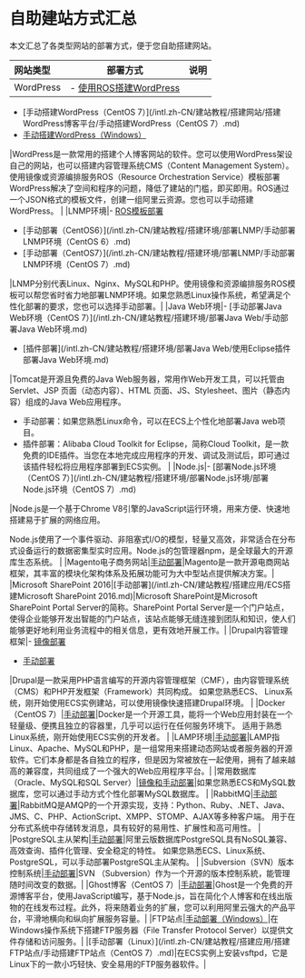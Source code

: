 # 自助建站方式汇总

本文汇总了各类型网站的部署方式，便于您自助搭建网站。

|网站类型|部署方式|说明|
|:---|----|:-|
|WordPress|-   [使用ROS搭建WordPress](/intl.zh-CN/建站教程/搭建网站/搭建WordPress博客平台/使用ROS搭建WordPress.md)
-   [手动搭建WordPress（CentOS 7）](/intl.zh-CN/建站教程/搭建网站/搭建WordPress博客平台/手动搭建WordPress（CentOS 7）.md)
-   [手动搭建WordPress（Windows）](/intl.zh-CN/建站教程/搭建网站/搭建WordPress博客平台/手动搭建WordPress（Windows）.md)

|WordPress是一款常用的搭建个人博客网站的软件。您可以使用WordPress架设自己的网站，也可以搭建内容管理系统CMS（Content Management System）。 使用镜像或资源编排服务ROS（Resource Orchestration Service）模板部署WordPress解决了空间和程序的问题，降低了建站的门槛，即买即用。ROS通过一个JSON格式的模板文件，创建一组阿里云资源。您也可以手动搭建WordPress。 |
|LNMP环境|-   [ROS模板部署](/intl.zh-CN/建站教程/搭建环境/部署LNMP/使用ROS部署LNMP环境.md)
-   [手动部署（CentOS6）](/intl.zh-CN/建站教程/搭建环境/部署LNMP/手动部署LNMP环境（CentOS 6）.md)
-   [手动部署（CentOS7）](/intl.zh-CN/建站教程/搭建环境/部署LNMP/手动部署LNMP环境（CentOS 7）.md)

|LNMP分别代表Linux、Nginx、MySQL和PHP。使用镜像和资源编排服务ROS模板可以帮您省时省力地部署LNMP环境。如果您熟悉Linux操作系统，希望满足个性化部署的要求，您也可以选择手动部署。|
|Java Web环境|-   [手动部署Java Web环境（CentOS 7）](/intl.zh-CN/建站教程/搭建环境/部署Java Web/手动部署Java Web环境.md)
-   [插件部署](/intl.zh-CN/建站教程/搭建环境/部署Java Web/使用Eclipse插件部署Java Web环境.md)

|Tomcat是开源且免费的Java Web服务器，常用作Web开发工具，可以托管由Servlet、JSP 页面（动态内容）、HTML 页面、JS、Stylesheet、图片（静态内容）组成的Java Web应用程序。

-   手动部署：如果您熟悉Linux命令，可以在ECS上个性化地部署Java web项目。
-   插件部署：Alibaba Cloud Toolkit for Eclipse，简称Cloud Toolkit，是一款免费的IDE插件。当您在本地完成应用程序的开发、调试及测试后，即可通过该插件轻松将应用程序部署到ECS实例。 |
|Node.js|-   [部署Node.js环境（CentOS 7）](/intl.zh-CN/建站教程/搭建环境/部署Node.js环境/部署Node.js环境（CentOS 7）.md)

|Node.js是一个基于Chrome V8引擎的JavaScript运行环境，用来方便、快速地搭建易于扩展的网络应用。

Node.js使用了一个事件驱动、非阻塞式I/O的模型，轻量又高效，非常适合在分布式设备运行的数据密集型实时应用。Node.js的包管理器npm，是全球最大的开源库生态系统。 |
|Magento电子商务网站|[手动部署](/intl.zh-CN/建站教程/搭建网站/搭建Magento电子商务网站.md)|Magento是一款开源电商网站框架，其丰富的模块化架构体系及拓展功能可为大中型站点提供解决方案。|
|Microsoft SharePoint 2016|[手动部署](/intl.zh-CN/建站教程/搭建应用/ECS搭建Microsoft SharePoint 2016.md)|Microsoft SharePoint是Microsoft SharePoint Portal Server的简称。SharePoint Portal Server是一个门户站点，使得企业能够开发出智能的门户站点，该站点能够无缝连接到团队和知识，使人们能够更好地利用业务流程中的相关信息，更有效地开展工作。|
|Drupal内容管理框架|-   [镜像部署](/intl.zh-CN/建站教程/搭建网站/搭建Drupal网站/云市场镜像搭建Drupal网站.md)
-   [手动部署](/intl.zh-CN/建站教程/搭建网站/搭建Drupal网站/手动搭建Drupal网站.md)

|Drupal是一款采用PHP语言编写的开源内容管理框架（CMF），由内容管理系统（CMS）和PHP开发框架（Framework）共同构成。 如果您熟悉ECS、 Linux系统，刚开始使用ECS实例建站，可以使用镜像快速搭建Drupal环境。 |
|Docker（CentOS 7）|[手动部署](/intl.zh-CN/建站教程/搭建应用/部署并使用Docker.md)|Docker是一个开源工具，能将一个Web应用封装在一个轻量级、便携且独立的容器里，几乎可以运行在任何服务环境下。 适用于熟悉Linux系统，刚开始使用ECS实例的开发者。 |
|LAMP环境|[手动部署](/intl.zh-CN/建站教程/搭建环境/部署LAMP环境.md)|LAMP指Linux、Apache、MySQL和PHP，是一组常用来搭建动态网站或者服务器的开源软件。它们本身都是各自独立的程序，但是因为常被放在一起使用，拥有了越来越高的兼容度，共同组成了一个强大的Web应用程序平台。|
|常用数据库（Oracle、MySQL和SQL Server）|[镜像和手动部署](/intl.zh-CN/建站教程/搭建应用/在ECS上部署数据库/数据库概述.md)|如果您熟悉ECS和MySQL数据库，您可以通过手动方式个性化部署MySQL数据库。 |
|RabbitMQ|[手动部署](/intl.zh-CN/建站教程/搭建应用/部署RabbitMQ.md)|RabbitMQ是AMQP的一个开源实现，支持：Python、Ruby、.NET、Java、JMS、C、PHP、ActionScript、XMPP、STOMP、AJAX等多种客户端。 用于在分布式系统中存储转发消息，具有较好的易用性、扩展性和高可用性。 |
|PostgreSQL主从架构|[手动部署](/intl.zh-CN/建站教程/搭建应用/搭建PostgreSQL主从架构.md)|阿里云版数据库PostgreSQL具有NoSQL兼容、高效查询、插件化管理、安全稳定的特性。 如果您熟悉ECS、Linux系统、PostgreSQL，可以手动部署PostgreSQL主从架构。 |
|Subversion（SVN）版本控制系统|[手动部署](/intl.zh-CN/建站教程/搭建应用/搭建和使用SVN/SVN概览.md)|SVN （Subversion）作为一个开源的版本控制系統，能管理随时间改变的数据。|
|Ghost博客（CentOS 7）|[手动部署](/intl.zh-CN/建站教程/搭建网站/搭建Ghost博客.md)|Ghost是一个免费的开源博客平台，使用JavaScript编写，基于Node.js，旨在简化个人博客和在线出版物的在线发布过程。此外，将来随着业务的扩展，您可以利用阿里云强大的产品平台，平滑地横向和纵向扩展服务容量。|
|FTP站点|[手动部署（Windows）](/intl.zh-CN/建站教程/搭建应用/搭建FTP站点/手动搭建FTP站点（Windows）.md)|在Windows操作系统下搭建FTP服务器（File Transfer Protocol Server）以提供文件存储和访问服务。|
|[手动部署（Linux）](/intl.zh-CN/建站教程/搭建应用/搭建FTP站点/手动搭建FTP站点（CentOS 7）.md)|在ECS实例上安装vsftpd，它是Linux下的一款小巧轻快、安全易用的FTP服务器软件。|


